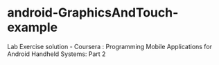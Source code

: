 # android-GraphicsAndTouch-example
Lab Exercise solution - Coursera : Programming Mobile Applications for Android Handheld Systems: Part 2
